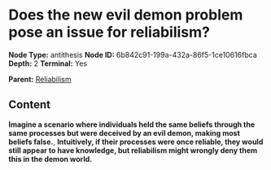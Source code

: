 # Does the new evil demon problem pose an issue for reliabilism?

**Node Type:** antithesis
**Node ID:** 6b842c91-199a-432a-86f5-1ce10616fbca
**Depth:** 2
**Terminal:** Yes

**Parent:** [Reliabilism](reliabilism.md)

## Content

**Imagine a scenario where individuals held the same beliefs through the same processes but were deceived by an evil demon, making most beliefs false.**, **Intuitively, if their processes were once reliable, they would still appear to have knowledge, but reliabilism might wrongly deny them this in the demon world.**

